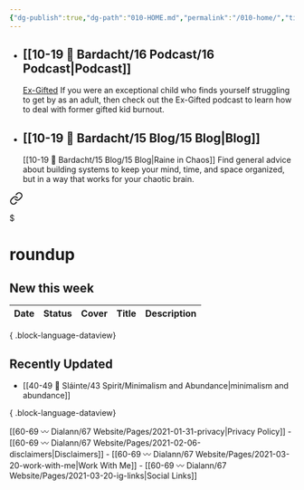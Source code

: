 ```yaml
---
{"dg-publish":true,"dg-path":"010-HOME.md","permalink":"/010-home/","title":"🏠 HOME","pinned":true,"contentClasses":"cards cards-1-1","tags":["gardenEntry"],"noteIcon":"","created":"2021-10-13","updated":"2023-08-09T12:24:44.000-04:00"}
---
```


- ## [[10-19 💢 Bardacht/16 Podcast/16 Podcast\|Podcast]]
  [Ex-Gifted](https://exgifted.com/)
  If you were an exceptional child who finds yourself struggling to get by as an adult, then check out the Ex-Gifted podcast to learn how to deal with former gifted kid burnout.

- ## [[10-19 💢 Bardacht/15 Blog/15 Blog\|Blog]]
  [[10-19 💢 Bardacht/15 Blog/15 Blog\|Raine in Chaos]]
  Find general advice about building systems to keep your mind, time, and space organized, but in a way that works for your chaotic brain.


<div class="transclusion internal-embed is-loaded"><a class="markdown-embed-link" href="/round-ups/60-round-ups/" aria-label="Open link"><svg xmlns="http://www.w3.org/2000/svg" width="24" height="24" viewBox="0 0 24 24" fill="none" stroke="currentColor" stroke-width="2" stroke-linecap="round" stroke-linejoin="round" class="svg-icon lucide-link"><path d="M10 13a5 5 0 0 0 7.54.54l3-3a5 5 0 0 0-7.07-7.07l-1.72 1.71"></path><path d="M14 11a5 5 0 0 0-7.54-.54l-3 3a5 5 0 0 0 7.07 7.07l1.71-1.71"></path></svg></a><div class="markdown-embed">

$<div class="markdown-embed-title">

# roundup

</div>




## New this week

| Date | Status | Cover | Title | Description |
| ---- | ------ | ----- | ----- | ----------- |

{ .block-language-dataview}

## Recently Updated
- [[40-49 🔅 Sláinte/43 Spirit/Minimalism and Abundance\|minimalism and abundance]]

{ .block-language-dataview}








</div></div>






[[60-69 〰️ Dialann/67 Website/Pages/2021-01-31-privacy\|Privacy Policy]] - [[60-69 〰️ Dialann/67 Website/Pages/2021-02-06-disclaimers\|Disclaimers]] - [[60-69 〰️ Dialann/67 Website/Pages/2021-03-20-work-with-me\|Work With Me]] - [[60-69 〰️ Dialann/67 Website/Pages/2021-03-20-ig-links\|Social Links]]